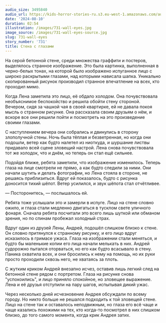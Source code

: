 ```yaml
---
audio_size: 3495840
audio_url: https://kids-horror-stories-ru.s3.eu-west-1.amazonaws.com/audio/731-wall-eyes.mp3
date: '2024-08-10'
duration: 02:54
illustration: /images/731-wall-eyes.jpg
image_source: /images/731-wall-eyes-source.jpg
slug: 731-wall-eyes
story_number: '731'
title: Стена с глазами
---
```


На серой бетонной стене, среди множества граффити и постеров, выделялось странное изображение. Это была картинка, выполненная в черно-белых тонах, на которой было изображено испуганное лицо с широко раскрытыми глазами, над которыми нависала шапка. Уникально скопированный рисунок производил странное впечатление на всех, кто проходил мимо.

Когда Лена заметила это лицо, её обдало холодом. Она почувствовала необъяснимое беспокойство и решила обойти стену стороной. Вечером, сидя за чашкой чая в своей квартирке, ей не давала покоя мысль о странном рисунке. Она рассказала своим друзьям о нём, и вскоре все они решили пойти и посмотреть на это произведение своими глазами.

С наступлением вечера они собрались и двинулись в сторону злополучной стены. Ночь была тёплая и безветренная, но когда они подошли, ветер как будто налетел из ниоткуда, и шуршание листвы придавало всей сцене зловещий настрой. Лена снова почувствовала тот же холодок, что и днём, но теперь он стал ещё сильнее.

Подойдя ближе, ребята заметили, что изображение изменилось. Теперь глаза на лице смотрели не прямо, а как будто следили за ними. Они начали шутить и делать фотографии, но Лена стояла в стороне, не решаясь приблизиться. Вдруг ей показалось, будто с рисунка доносится тихий шёпот. Ветер усилился, и звук шёпота стал отчётливее.

— Посторонитесь, — послышалось ей.

Ребята тоже услышали это и замерли в испуге. Лицо на стене словно ожило, и глаза стали медленно двигаться в тусклом свете уличного фонаря. Сначала ребята посчитали это всего лишь шуткой или обманом зрения, но по спинам пробежал холодный страх.

Вдруг один из друзей Лены, Андрей, подошёл слишком близко к стене. Он словно притянулся к странному рисунку, и его лицо вдруг исказилось в гримасе ужаса. Глаза на изображении стали меняться, и будто бы маленькие копии его лица начали мелькать в них. Андрей судорожно пытался оторваться, но его как будто всасывало в стену. Паника охватила всех, и они бросились к нему на помощь, но их руки просто проходили сквозь него, не хватаясь за плоть.

С жутким криком Андрей внезапно исчез, оставив лишь легкий след на бетонной стене рядом с портретом. Глаза на рисунке снова "успокоились", и лицо приняло спокойное, но зловещее выражение. Лена и её друзья отступили на пару шагов, испытывая дикий ужас.

Через несколько дней исчезновение Андрея обсуждали по всему городу. Но никто больше не решался подходить к той зловещей стене. Лицо на стене так и оставалось неподвижным, но глаза его всё чаще и чаще казались похожими на тех, кто когда-то посмотрел в них слишком близко, до того самого момента, когда крик Андрея затих.